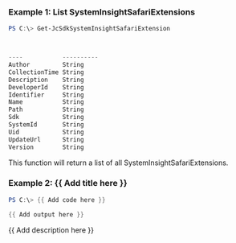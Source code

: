 ### Example 1: List SystemInsightSafariExtensions
```powershell
PS C:\> Get-JcSdkSystemInsightSafariExtension



----           ----------
Author         String
CollectionTime String
Description    String
DeveloperId    String
Identifier     String
Name           String
Path           String
Sdk            String
SystemId       String
Uid            String
UpdateUrl      String
Version        String


```

This function will return a list of all SystemInsightSafariExtensions.

### Example 2: {{ Add title here }}
```powershell
PS C:\> {{ Add code here }}

{{ Add output here }}
```

{{ Add description here }}

